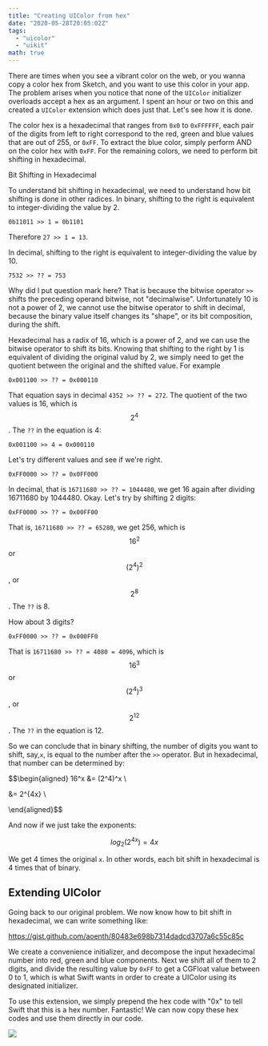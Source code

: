 ```yaml
---
title: "Creating UIColor from hex"
date: "2020-05-28T20:05:02Z"
tags: 
  - "uicolor"
  - "uikit"
math: true
---
```


There are times when you see a vibrant color on the web, or you wanna copy a color hex from Sketch, and you want to use this color in your app. The problem arises when you notice that none of the `UIColor` initializer overloads accept a hex as an argument. I spent an hour or two on this and created a `UIColor` extension which does just that. Let's see how it is done.

The color hex is a hexadecimal that ranges from `0x0` to `0xFFFFFF`, each pair of the digits from left to right correspond to the red, green and blue values that are out of 255, or `0xFF`. To extract the blue color, simply perform AND on the color hex with `0xFF`. For the remaining colors, we need to perform bit shifting in hexadecimal.

Bit Shifting in Hexadecimal

To understand bit shifting in hexadecimal, we need to understand how bit shifting is done in other radices. In binary, shifting to the right is equivalent to integer-dividing the value by 2.

`0b11011 >> 1 = 0b1101`

Therefore `27 >> 1 = 13`.

In decimal, shifting to the right is equivalent to integer-dividing the value by 10.

`7532 >> ?? = 753`

Why did I put question mark here? That is because the bitwise operator `>>` shifts the preceding operand bitwise, not "decimalwise". Unfortunately 10 is not a power of 2, we cannot use the bitwise operator to shift in decimal, because the binary value itself changes its "shape", or its bit composition, during the shift.

Hexadecimal has a radix of 16, which is a power of 2, and we can use the bitwise operator to shift its bits. Knowing that shifting to the right by 1 is equivalent of dividing the original valud by 2, we simply need to get the quotient between the original and the shifted value. For example

`0x001100 >> ?? = 0x000110`

That equation says in decimal `4352 >> ?? = 272`. The quotient of the two values is 16, which is $$ 2^4 $$. The `??` in the equation is 4:

`0x001100 >> 4 = 0x000110`

Let's try different values and see if we're right.

`0xFF0000 >> ?? = 0x0FF000`

In decimal, that is `16711680 >> ?? = 1044480`, we get 16 again after dividing 16711680 by 1044480. Okay. Let's try by shifting 2 digits:

`0xFF0000 >> ?? = 0x00FF00`

That is, `16711680 >> ?? = 65280`, we get 256, which is $$ 16^2 $$ or $$(2^4)^2$$, or $$ 2^8 $$. The `??` is 8.

How about 3 digits?

`0xFF0000 >> ?? = 0x000FF0`

That is `16711680 >> ?? = 4080 = 4096`, which is $$ 16^3 $$ or $$ (2^4)^3 $$, or $$ 2^{12} $$. The `??` in the equation is 12.

So we can conclude that in binary shifting, the number of digits you want to shift, say,`x`, is equal to the number after the `>>` operator. But in hexadecimal, that number can be determined by:

$$\begin{aligned} 16^x &= (2^4)^x \\

&= 2^{4x} \\

\end{aligned}$$

And now if we just take the exponents:

$$ log_2 (2^{4x}) = 4x $$

We get 4 times the original `x`. In other words, each bit shift in hexadecimal is 4 times that of binary.

## Extending UIColor

Going back to our original problem. We now know how to bit shift in hexadecimal, we can write something like:

https://gist.github.com/aoenth/80483e698b7314dadcd3707a6c55c85c

We create a convenience initializer, and decompose the input hexadecimal number into red, green and blue components. Next we shift all of them to 2 digits, and divide the resulting value by `0xFF` to get a CGFloat value between 0 to 1, which is what Swift wants in order to create a UIColor using its designated initializer.

To use this extension, we simply prepend the hex code with "0x" to tell Swift that this is a hex number. Fantastic! We can now copy these hex codes and use them directly in our code.

![](https://res.cloudinary.com/solid-apps-inc/image/upload/v1650776820/SolidAppsAsset/2017/screen-shot-2020-05-28-at-4.02.32-pm_cfojd8.png)
